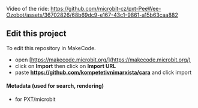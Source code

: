 
Video of the ride:
https://github.com/microbit-cz/pxt-PeeWee-Ozobot/assets/36702826/68b69dc9-e167-43c1-9861-a15b63caa882

## Edit this project

To edit this repository in MakeCode.

* open [https://makecode.microbit.org/](https://makecode.microbit.org/)
* click on **Import** then click on **Import URL**
* paste **https://github.com/kompetetivnimarxista/cara** and click import

#### Metadata (used for search, rendering)

* for PXT/microbit
<script src="https://makecode.com/gh-pages-embed.js"></script><script>makeCodeRender("{{ site.makecode.home_url }}", "{{ site.github.owner_name }}/{{ site.github.repository_name }}");</script>
